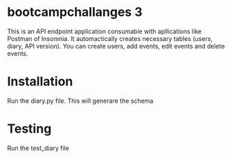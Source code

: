 # bootcampchallanges 3
This is an API endpoint application consumable with apllications like Postman of Insomnia. It automactically creates necessary tables (users, diary, API version). You can create users, add events, edit events and delete events.

# Installation
Run the diary.py file. This will generare the schema

# Testing
Run the test_diary file




